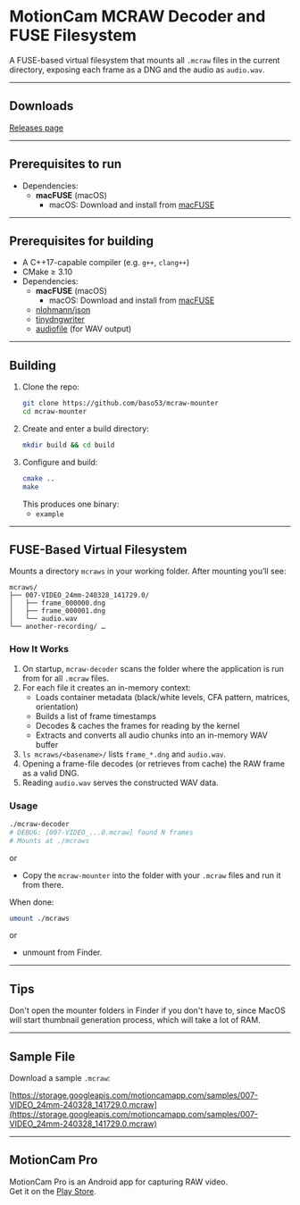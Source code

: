 # MotionCam MCRAW Decoder and FUSE Filesystem

A FUSE-based virtual filesystem that mounts all `.mcraw` files in the current directory, exposing each frame as a DNG and the audio as `audio.wav`.

---

## Downloads

[Releases page](https://github.com/baso53/mcraw-mounter/releases)  

---

## Prerequisites to run

- Dependencies:
  - **macFUSE** (macOS)  
    - macOS: Download and install from [macFUSE](https://osxfuse.github.io/)  

---

## Prerequisites for building

- A C++17-capable compiler (e.g. `g++`, `clang++`)  
- CMake ≥ 3.10
- Dependencies:
  - **macFUSE** (macOS)  
    - macOS: Download and install from [macFUSE](https://osxfuse.github.io/)  
  - [nlohmann/json](https://github.com/nlohmann/json)  
  - [tinydngwriter](https://github.com/syoyo/tinydng)  
  - [audiofile](https://github.com/adamstark/AudioFile) (for WAV output)  

---

## Building

1. Clone the repo:
   ```bash
   git clone https://github.com/baso53/mcraw-mounter
   cd mcraw-mounter
   ```
2. Create and enter a build directory:
   ```bash
   mkdir build && cd build
   ```
3. Configure and build:
   ```bash
   cmake ..
   make
   ```
   This produces one binary:
   - `example`

---

## FUSE-Based Virtual Filesystem

Mounts a directory `mcraws` in your working folder. After mounting you’ll see:

```
mcraws/
├── 007-VIDEO_24mm-240328_141729.0/
│   ├── frame_000000.dng
│   ├── frame_000001.dng
│   └── audio.wav
└── another-recording/ …
```

### How It Works

1. On startup, `mcraw-decoder` scans the folder where the application is run from for all `.mcraw` files.  
2. For each file it creates an in-memory context:
   - Loads container metadata (black/white levels, CFA pattern, matrices, orientation)  
   - Builds a list of frame timestamps  
   - Decodes & caches the frames for reading by the kernel
   - Extracts and converts all audio chunks into an in-memory WAV buffer  
3. `ls mcraws/<basename>/` lists `frame_*.dng` and `audio.wav`.  
4. Opening a frame-file decodes (or retrieves from cache) the RAW frame as a valid DNG. 
5. Reading `audio.wav` serves the constructed WAV data.

### Usage

```bash
./mcraw-decoder
# DEBUG: [007-VIDEO_...0.mcraw] found N frames
# Mounts at ./mcraws
```

or

- Copy the `mcraw-mounter` into the folder with your `.mcraw` files and run it from there.

When done:
```bash
umount ./mcraws
```

or

- unmount from Finder.


---

## Tips

Don't open the mounter folders in Finder if you don't have to, since MacOS will start thumbnail generation process, which will take a lot of RAM.

---

## Sample File

Download a sample `.mcraw`:

[https://storage.googleapis.com/motioncamapp.com/samples/007-VIDEO_24mm-240328_141729.0.mcraw](https://storage.googleapis.com/motioncamapp.com/samples/007-VIDEO_24mm-240328_141729.0.mcraw)

---

## MotionCam Pro

MotionCam Pro is an Android app for capturing RAW video.  
Get it on the [Play Store](https://play.google.com/store/apps/details?id=com.motioncam.pro&hl=en&gl=US).
